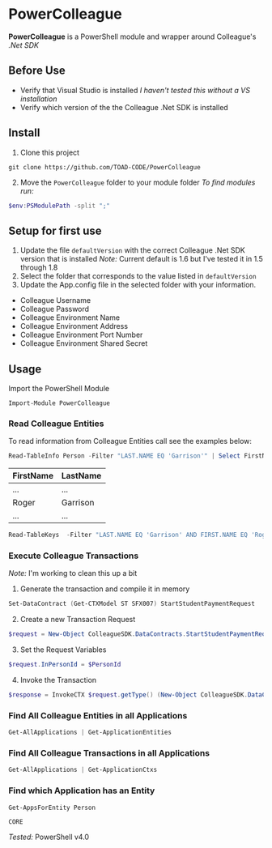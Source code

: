 # PowerColleague

**PowerColleague** is a PowerShell module and wrapper around Colleague's *.Net SDK*

## Before Use
- Verify that Visual Studio is installed *I haven't tested this without a VS installation*
- Verify which version of the the Colleague .Net SDK is installed 

## Install
1. Clone this project 
  ```
  git clone https://github.com/TOAD-CODE/PowerColleague
  ```
2. Move the `PowerColleague` folder to your module folder
  *To find modules run:* 
  ```powershell
  $env:PSModulePath -split ";"
  ```
<!--3. Import the PowerShell Module to use it-->
  <!--```powerhsell-->
  <!--Import-Module PowerColleague-->
  <!--```-->

## Setup for first use
1. Update the file `defaultVersion` with the correct Colleague .Net SDK version that is installed
  *Note:* Current default is 1.6 but I've tested it in 1.5 through 1.8
2. Select the folder that corresponds to the value listed in `defaultVersion`
3. Update the App.config file in the selected folder with your information.
  - Colleague Username
  - Colleague Password
  - Colleague Environment Name
  - Colleague Environment Address
  - Colleague Environment Port Number
  - Colleague Environment Shared Secret

## Usage
Import the PowerShell Module
  ```powerhsell
  Import-Module PowerColleague
  ```

  ### Read Colleague Entities
  To read information from Colleague Entities call see the examples below:
  ```powershell
  Read-TableInfo Person -Filter "LAST.NAME EQ 'Garrison'" | Select FirstName, LastName
  ```
  FirstName|LastName
  ---------|--------
  ...|...
  Roger|Garrison
  ...|...

  ```powershell
  Read-TableKeys  -Filter "LAST.NAME EQ 'Garrison' AND FIRST.NAME EQ 'Roger'" 
  ```

  ### Execute Colleague Transactions
  *Note:* I'm working to clean this up a bit
  1. Generate the transaction and compile it in memory
  ```powershell
  Set-DataContract (Get-CTXModel ST SFX007) StartStudentPaymentRequest
  ```
  2. Create a new Transaction Request
  ```powershell
  $request = New-Object ColleagueSDK.DataContracts.StartStudentPaymentRequest
  ```
  3. Set the Request Variables
  ```powershell
  $request.InPersonId = $PersonId
  ```
  4. Invoke the Transaction
  ```powershell
  $response = InvokeCTX $request.getType() (New-Object ColleagueSDK.DataContracts.StartStudentPaymentResponse).getType() $request
  ```
  
  ### Find All Colleague Entities in all Applications
  ```powershell
  Get-AllApplications | Get-ApplicationEntities
  ```

  ### Find All Colleague Transactions in all Applications
  ```powershell
  Get-AllApplications | Get-ApplicationCtxs
  ```
  
  ### Find which Application has an Entity
  ```powershell
  Get-AppsForEntity Person
  ```
  `CORE`



*Tested:* PowerShell v4.0
